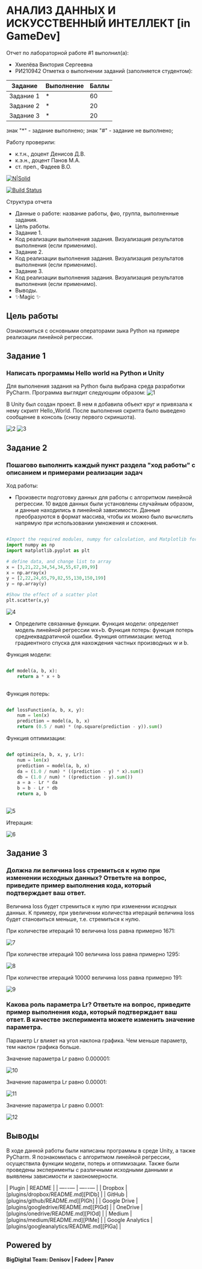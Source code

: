 # АНАЛИЗ ДАННЫХ И ИСКУССТВЕННЫЙ ИНТЕЛЛЕКТ [in GameDev]
Отчет по лабораторной работе #1 выполнил(а):
- Хмелёва Виктория Сергеевна
- РИ210942
Отметка о выполнении заданий (заполняется студентом):

| Задание | Выполнение | Баллы |
| ------ | ------ | ------ |
| Задание 1 | * | 60 |
| Задание 2 | * | 20 |
| Задание 3 | * | 20 |

знак "*" - задание выполнено; знак "#" - задание не выполнено;

Работу проверили:
- к.т.н., доцент Денисов Д.В.
- к.э.н., доцент Панов М.А.
- ст. преп., Фадеев В.О.

[![N|Solid](https://cldup.com/dTxpPi9lDf.thumb.png)](https://nodesource.com/products/nsolid)

[![Build Status](https://travis-ci.org/joemccann/dillinger.svg?branch=master)](https://travis-ci.org/joemccann/dillinger)

Структура отчета

- Данные о работе: название работы, фио, группа, выполненные задания.
- Цель работы.
- Задание 1.
- Код реализации выполнения задания. Визуализация результатов выполнения (если применимо).
- Задание 2.
- Код реализации выполнения задания. Визуализация результатов выполнения (если применимо).
- Задание 3.
- Код реализации выполнения задания. Визуализация результатов выполнения (если применимо).
- Выводы.
- ✨Magic ✨

## Цель работы
Ознакомиться с основными операторами зыка Python на примере реализации линейной регрессии.

## Задание 1
### Написать программы Hello world на Python и Unity
Для выполнения задания на Python была выбрана среда разработки PyCharm.
Программа выглядит следующим образом:
![1](https://user-images.githubusercontent.com/106344305/192151200-0349ccfc-3b1f-425e-89a5-9f900af6915b.png)

В Unity был создан проект. В нем я добавила объект круг и привязала к нему скрипт Hello_World. После выполнения скрипта было выведено сообщение в консоль (снизу первого скриншота).

![2](https://user-images.githubusercontent.com/106344305/192151546-a004c2ca-a081-4380-b01b-0632ec5f1ece.png)
![3](https://user-images.githubusercontent.com/106344305/192151547-0ba49cea-04f7-4722-882b-523a6a00d2e7.png)

## Задание 2
### Пошагово выполнить каждый пункт раздела "ход работы" с описанием и примерами реализации задач
Ход работы:
- Произвести подготовку данных для работы с алгоритмом линейной регрессии. 10 видов данных были установлены случайным образом, и данные находились в линейной зависимости. Данные преобразуются в формат массива, чтобы их можно было вычислить напрямую при использовании умножения и сложения.

```py

#Import the required modules, numpy for calculation, and Matplotlib for drawing
import numpy as np
import matplotlib.pyplot as plt

# define data, and change list to array
x = [3,21,22,34,54,34,55,67,89,99]
x = np.array(x)
y = [2,22,24,65,79,82,55,130,150,199]
y = np.array(y)

#Show the effect of a scatter plot
plt.scatter(x,y)

```

![4](https://user-images.githubusercontent.com/106344305/192151632-22da9929-38a1-4095-8404-60666c9d2bdd.png)


- Определите связанные функции. Функция модели: определяет модель линейной регрессии wx+b. Функция потерь: функция потерь среднеквадратичной ошибки. Функция оптимизации: метод градиентного спуска для нахождения частных производных w и b.

Функция модели:
```py

def model(a, b, x):
    return a * x + b
    
```    

Функция потерь:
```py

def lossFunction(a, b, x, y):
    num = len(x)
    prediction = model(a, b, x)
    return (0.5 / num) * (np.square(prediction - y)).sum()

```
Функция оптимизации:
```py

def optimize(a, b, x, y, Lr):
    num = len(x)
    prediction = model(a, b, x)
    da = (1.0 / num) * ((prediction - y) * x).sum()
    db = (1.0 / num) * ((prediction - y).sum())
    a = a - Lr * da
    b = b - Lr * db
    return a, b
    
```

![5](https://user-images.githubusercontent.com/106344305/192151756-59aedcdd-f78c-4d5e-86e4-1fabc5e3711a.png)


Итерация:

![6](https://user-images.githubusercontent.com/106344305/192151773-1c6c649c-e916-45f5-9b32-fe9acaed6495.png)


## Задание 3
### Должна ли величина loss стремиться к нулю при изменении исходных данных? Ответьте на вопрос, приведите пример выполнения кода, который подтверждает ваш ответ.

Величина loss будет стремиться к нулю при изменении исходных данных. К примеру, при увеличении количества итераций величина loss будет становиться меньше, т.е. стремиться к нулю.

При количестве итераций 10 величина loss равна примерно 1671:

![7](https://user-images.githubusercontent.com/106344305/192151812-ec54d542-1f06-424e-81f9-a1081dbb0961.png)

При количестве итераций 100 величина loss равна примерно 1295:

![8](https://user-images.githubusercontent.com/106344305/192151830-ae3c8d6a-db35-4736-926c-b472361fef55.png)

При количестве итераций 10000 величина loss равна примерно 191:

![9](https://user-images.githubusercontent.com/106344305/192151853-f05c9714-30ff-4784-ba4a-d666b36e076d.png)

### Какова роль параметра Lr? Ответьте на вопрос, приведите пример выполнения кода, который подтверждает ваш ответ. В качестве эксперимента можете изменить значение параметра.

Параметр Lr влияет на угол наклона графика. Чем меньше параметр, тем наклон графика больше.

Значение параметра Lr равно 0.000001:

![10](https://user-images.githubusercontent.com/106344305/192151916-41175b47-c3f3-4231-bfb2-e46d05f39a1d.png)

Значение параметра Lr равно 0.00001:

![11](https://user-images.githubusercontent.com/106344305/192151952-3178f34e-b5a5-4bfc-8ad5-175ef1979098.png)

Значение параметра Lr равно 0.0001:

![12](https://user-images.githubusercontent.com/106344305/192151959-8a7d72bb-0cbe-4a2a-84db-4322206088be.png)

## Выводы

В ходе данной работы были написаны программы в среде Unity, a также PyCharm.
Я познакомилась с алгоритмом линейной регрессии, осуществила функции модели, потерь и оптимизации.  Также были проведены эксперименты с различными исходными данными и выявлены зависимости и закономерности.

| Plugin | README |
| —--— | —--— |
| Dropbox | [plugins/dropbox/README.md][PlDb] |
| GitHub | [plugins/github/README.md][PlGh] |
| Google Drive | [plugins/googledrive/README.md][PlGd] |
| OneDrive | [plugins/onedrive/README.md][PlOd] |
| Medium | [plugins/medium/README.md][PlMe] |
| Google Analytics | [plugins/googleanalytics/README.md][PlGa] |

## Powered by

**BigDigital Team: Denisov | Fadeev | Panov**
